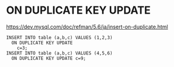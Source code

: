 # ON DUPLICATE KEY UPDATE
https://dev.mysql.com/doc/refman/5.6/ja/insert-on-duplicate.html

```
INSERT INTO table (a,b,c) VALUES (1,2,3)
  ON DUPLICATE KEY UPDATE 
    c=3;
INSERT INTO table (a,b,c) VALUES (4,5,6)
  ON DUPLICATE KEY UPDATE c=9;
  
 ``` 
  
